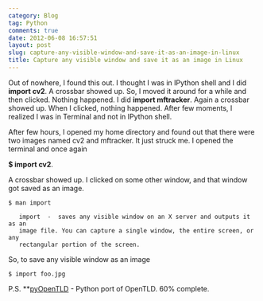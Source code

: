 ```yaml
---
category: Blog
tag: Python
comments: true
date: 2012-06-08 16:57:51
layout: post
slug: capture-any-visible-window-and-save-it-as-an-image-in-linux
title: Capture any visible window and save it as an image in Linux
---
```


Out of nowhere, I found this out. I thought I was in IPython shell and I did **import cv2**. A crossbar showed up. So, I moved it around for a while and then clicked. Nothing happened. I did **import mftracker**. Again a crossbar showed up. When I clicked, nothing happened. After few moments, I realized I was in Terminal and not in IPython shell.

After few hours, I opened my home directory and found out that there were two images named cv2 and mftracker. It just struck me. I opened the terminal and once again

**$ import cv2**.

A crossbar showed up. I clicked on some other window, and that window got saved as an image.

    $ man import

       import  -  saves any visible window on an X server and outputs it as an
       image file. You can capture a single window, the entire screen, or  any
       rectangular portion of the screen.




So, to save any visible window as an image

    $ import foo.jpg

P.S. **[pyOpenTLD](https://github.com/jayrambhia/pyOpenTLD) - Python port of OpenTLD. 60% complete.

